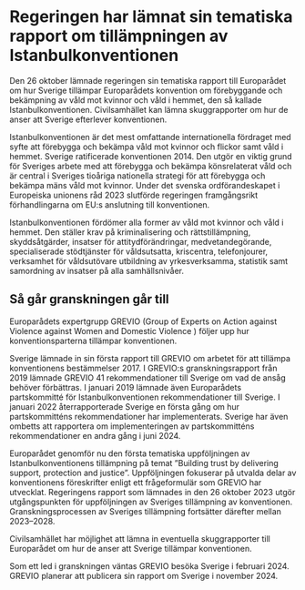 # Regeringen har lämnat sin tematiska rapport om tillämpningen av Istanbulkonventionen

Den 26 oktober lämnade regeringen sin tematiska rapport till Europarådet om hur Sverige tillämpar Europarådets konvention om förebyggande och bekämpning av våld mot kvinnor och våld i hemmet, den så kallade Istanbulkonventionen. Civilsamhället kan lämna skuggrapporter om hur de anser att Sverige efterlever konventionen.

Istanbulkonventionen är det mest omfattande internationella fördraget med syfte att förebygga och bekämpa våld mot kvinnor och flickor samt våld i hemmet. Sverige ratificerade konventionen 2014. Den utgör en viktig grund för Sveriges arbete med att förebygga och bekämpa könsrelaterat våld och är central i Sveriges tioåriga nationella strategi för att förebygga och bekämpa mäns våld mot kvinnor. Under det svenska ordförandeskapet i Europeiska unionens råd 2023 slutförde regeringen framgångsrikt förhandlingarna om EU:s anslutning till konventionen.

Istanbulkonventionen fördömer alla former av våld mot kvinnor och våld i hemmet. Den ställer krav på kriminalisering och rättstillämpning, skyddsåtgärder, insatser för attitydförändringar, medvetandegörande, specialiserade stödtjänster för våldsutsatta, kriscentra, telefonjourer, verksamhet för våldsutövare utbildning av yrkesverksamma, statistik samt samordning av insatser på alla samhällsnivåer.

## Så går granskningen går till

Europarådets expertgrupp GREVIO (Group of Experts on Action against Violence against Women and Domestic Violence ) följer upp hur konventionsparterna tillämpar konventionen.

Sverige lämnade in sin första rapport till GREVIO om arbetet för att tillämpa konventionens bestämmelser 2017. I GREVIO:s granskningsrapport från 2019 lämnade GREVIO 41 rekommendationer till Sverige om vad de ansåg behöver förbättras. I januari 2019 lämnade även Europarådets partskommitté för Istanbulkonventionen rekommendationer till Sverige. I januari 2022 återrapporterade Sverige en första gång om hur partskommitténs rekommendationer har implementerats. Sverige har även ombetts att rapportera om implementeringen av partskommitténs rekommendationer en andra gång i juni 2024.

Europarådet genomför nu den första tematiska uppföljningen av Istanbulkonventionens tillämpning på temat ”Building trust by delivering support, protection and justice”. Uppföljningen fokuserar på utvalda delar av konventionens föreskrifter enligt ett frågeformulär som GREVIO har utvecklat. Regeringens rapport som lämnades in den 26 oktober 2023 utgör utgångspunkten för uppföljningen av Sveriges tillämpning av konventionen. Granskningsprocessen av Sveriges tillämpning fortsätter därefter mellan 2023–2028.

Civilsamhället har möjlighet att lämna in eventuella skuggrapporter till Europarådet om hur de anser att Sverige tillämpar konventionen.

Som ett led i granskningen väntas GREVIO besöka Sverige i februari 2024. GREVIO planerar att publicera sin rapport om Sverige i november 2024.
